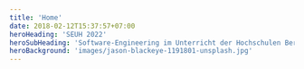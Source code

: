 ```yaml
---
title: 'Home'
date: 2018-02-12T15:37:57+07:00
heroHeading: 'SEUH 2022'
heroSubHeading: 'Software-Engineering im Unterricht der Hochschulen Berlin'
heroBackground: 'images/jason-blackeye-1191801-unsplash.jpg'
---
```

